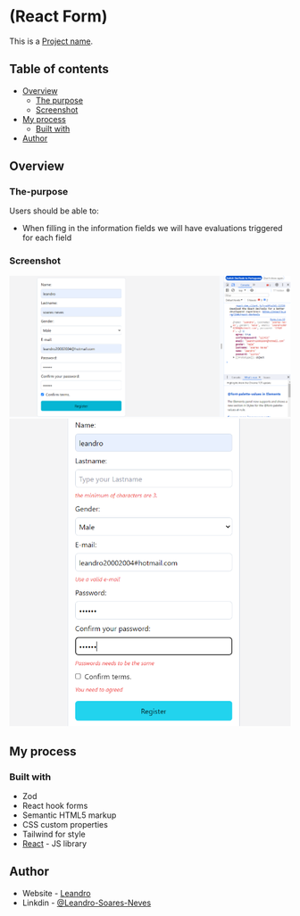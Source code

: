 # (React Form)

This is a [Project name](https://leandro-pixel.github.io/React_form/). 

## Table of contents

- [Overview](#overview)
  - [The purpose](#The-purpose)
  - [Screenshot](#screenshot)
- [My process](#my-process)
  - [Built with](#built-with)
- [Author](#author)

## Overview

### The-purpose

Users should be able to:

- When filling in the information fields we will have evaluations triggered for each field

### Screenshot

![Validations](./src/assets/React-hook-form.png)
![Sending to backend](./src/assets/React-hook-form-2.png)


## My process

### Built with

- Zod
- React hook forms
- Semantic HTML5 markup
- CSS custom properties
- Tailwind for style
- [React](https://reactjs.org/) - JS library

## Author

- Website - [Leandro](https://leandro-pixel.github.io/React-Portfolio/)
- Linkdin - [@Leandro-Soares-Neves](https://www.linkedin.com/in/leandro-soares-neves/)

